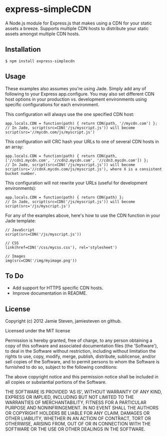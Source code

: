 express-simpleCDN
===============

A Node.js module for Express.js that makes using a CDN for your static assets a breeze. Supports multiple CDN hosts to distribute your static assets amongst multiple CDN hosts.

Installation
------------

    $ npm install express-simplecdn

Usage
-----

These examples also assumes you're using Jade. Simply add any of following to your Express app.configure. You may also set different CDN host options in your production vs. development environments using specific configurations for each environment.

This configuration will always use the one specified CDN host:
    
    app.locals.CDN = function(path) { return CDN(path, '//mycdn.com') };
    // In Jade, script(src=CDN('/js/myscript.js')) will become script(src='//mycdn.com/js/myscript.js')

This configuration will CRC hash your URLs to one of several CDN hosts in an array:
    
    app.locals.CDN = function(path) { return CDN(path, ['//cdn1.mycdn.com', '//cdn2.mycdn.com', '//cdn3.mycdn.com']) };
    // In Jade, script(src=CDN('/js/myscript.js')) will become script(src='//cdnX.mycdn.com/js/myscript.js'), where X is a consistent bucket number.
    
This configuration will not rewrite your URLs (useful for development environments):
    
    app.locals.CDN = function(path) { return CDN(path) };
    // In Jade, script(src=CDN('/js/myscript.js')) will become script(src='/js/myscript.js')
    
For any of the examples above, here's how to use the CDN function in your Jade template:

    // JavaScript
    script(src=CDN('/js/myscript.js'))
    
    // CSS
    link(href=CDN('/css/mycss.css'), rel='stylesheet')
    
    // Images
    img(src=CDN('/img/myimage.png'))
    
To Do
-----

* Add support for HTTPS specific CDN hosts.
* Improve documentation in README.

License
-------

Copyright (c) 2012 Jamie Steven, jamiesteven on github.

Licensed under the MIT license

Permission is hereby granted, free of charge, to any person obtaining a copy of this software and associated documentation files (the 'Software'), to deal in the Software without restriction, including without limitation the rights to use, copy, modify, merge, publish, distribute, sublicense, and/or sell copies of the Software, and to permit persons to whom the Software is furnished to do so, subject to the following conditions:

The above copyright notice and this permission notice shall be included in all copies or substantial portions of the Software.

THE SOFTWARE IS PROVIDED 'AS IS', WITHOUT WARRANTY OF ANY KIND, EXPRESS OR IMPLIED, INCLUDING BUT NOT LIMITED TO THE WARRANTIES OF MERCHANTABILITY, FITNESS FOR A PARTICULAR PURPOSE AND NONINFRINGEMENT. IN NO EVENT SHALL THE AUTHORS OR COPYRIGHT HOLDERS BE LIABLE FOR ANY CLAIM, DAMAGES OR OTHER LIABILITY, WHETHER IN AN ACTION OF CONTRACT, TORT OR OTHERWISE, ARISING FROM, OUT OF OR IN CONNECTION WITH THE SOFTWARE OR THE USE OR OTHER DEALINGS IN THE SOFTWARE.